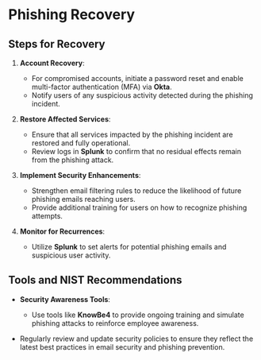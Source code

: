 # Phishing Recovery

## Steps for Recovery
1. **Account Recovery**:
   - For compromised accounts, initiate a password reset and enable multi-factor authentication (MFA) via **Okta**.
   - Notify users of any suspicious activity detected during the phishing incident.

2. **Restore Affected Services**:
   - Ensure that all services impacted by the phishing incident are restored and fully operational.
   - Review logs in **Splunk** to confirm that no residual effects remain from the phishing attack.

3. **Implement Security Enhancements**:
   - Strengthen email filtering rules to reduce the likelihood of future phishing emails reaching users.
   - Provide additional training for users on how to recognize phishing attempts.

4. **Monitor for Recurrences**:
   - Utilize **Splunk** to set alerts for potential phishing emails and suspicious user activity.

## Tools and NIST Recommendations
- **Security Awareness Tools**:
  - Use tools like **KnowBe4** to provide ongoing training and simulate phishing attacks to reinforce employee awareness.

- Regularly review and update security policies to ensure they reflect the latest best practices in email security and phishing prevention.
